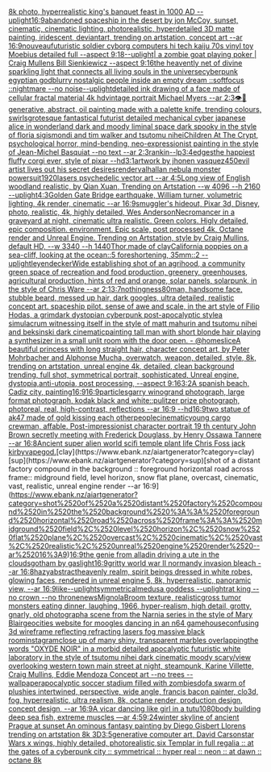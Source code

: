 [8k photo, hyperrealistic king's banquet feast in 1000 AD --uplight](https://www.ebank.nz/aiartgenerator?category=8k%2520photo%2C%2520hyperrealistic%2520king%27s%2520banquet%2520feast%2520in%25201000%2520AD%2520--uplight)[16:9](https://www.ebank.nz/aiartgenerator?category=16%3A9)[abandoned spaceship in the desert by jon McCoy, sunset, cinematic, cinematic lighting, photorealistic, hyperdetailed 3D matte painting, iridescent, deviantart, trending on artstation, concept art --ar 16:9](https://www.ebank.nz/aiartgenerator?category=abandoned%2520spaceship%2520in%2520the%2520desert%2520by%2520jon%2520McCoy%2C%2520sunset%2C%2520cinematic%2C%2520cinematic%2520lighting%2C%2520photorealistic%2C%2520hyperdetailed%25203D%2520matte%2520painting%2C%2520iridescent%2C%2520deviantart%2C%2520trending%2520on%2520artstation%2C%2520concept%2520art%2520--ar%252016%3A9)[nouveau](https://www.ebank.nz/aiartgenerator?category=nouveau)[futuristic soldier cyborg computers hi tech kaiju 70s vinyl toy Moebius detailed full --aspect 9:18](https://www.ebank.nz/aiartgenerator?category=futuristic%2520soldier%2520cyborg%2520computers%2520hi%2520tech%2520kaiju%252070s%2520vinyl%2520toy%2520Moebius%2520detailed%2520full%2520--aspect%25209%3A18)[--uplight](https://www.ebank.nz/aiartgenerator?category=--uplight)[| a zombie goat playing poker | Craig Mullens Bill Sienkiewicz --aspect 9:16](https://www.ebank.nz/aiartgenerator?category=%7C%2520a%2520zombie%2520goat%2520playing%2520poker%2520%7C%2520Craig%2520Mullens%2520Bill%2520Sienkiewicz%2520--aspect%25209%3A16)[the heavently net of divine sparkling light that connects all living souls in the universe](https://www.ebank.nz/aiartgenerator?category=the%2520heavently%2520net%2520of%2520divine%2520sparkling%2520light%2520that%2520connects%2520all%2520living%2520souls%2520in%2520the%2520universe)[cyberpunk egyptian god](https://www.ebank.nz/aiartgenerator?category=cyberpunk%2520egyptian%2520god)[blurry nostalgic people inside an empty dream ::softfocus ::nightmare --no noise](https://www.ebank.nz/aiartgenerator?category=blurry%2520nostalgic%2520people%2520inside%2520an%2520empty%2520dream%2520%3A%3Asoftfocus%2520%3A%3Anightmare%2520--no%2520noise)[--uplight](https://www.ebank.nz/aiartgenerator?category=--uplight)[detailed ink drawing of a face made of cellular fractal material 4k hd](https://www.ebank.nz/aiartgenerator?category=detailed%2520ink%2520drawing%2520of%2520a%2520face%2520made%2520of%2520cellular%2520fractal%2520material%25204k%2520hd)[vintage portrait Michael Myers --ar 2:3](https://www.ebank.nz/aiartgenerator?category=vintage%2520portrait%2520Michael%2520Myers%2520--ar%25202%3A3)[👁🤖](https://www.ebank.nz/aiartgenerator?category=%F0%9F%91%81%F0%9F%A4%96)[generative, abstract, oil painting made with a palette knife, trending colours, swirls](https://www.ebank.nz/aiartgenerator?category=generative%2C%2520abstract%2C%2520oil%2520painting%2520made%2520with%2520a%2520palette%2520knife%2C%2520trending%2520colours%2C%2520swirls)[grotesque fantastical futurist detailed mechanical cyber japanese alice in wonderland dark and moody liminal space dark spooky in the style of floria sigismondi and tim walker and tsutomu nihei](https://www.ebank.nz/aiartgenerator?category=grotesque%2520fantastical%2520futurist%2520detailed%2520mechanical%2520cyber%2520japanese%2520alice%2520in%2520wonderland%2520dark%2520and%2520moody%2520liminal%2520space%2520dark%2520spooky%2520in%2520the%2520style%2520of%2520floria%2520sigismondi%2520and%2520tim%2520walker%2520and%2520tsutomu%2520nihei)[Children At The Crypt, psychological horror, mind-bending, neo-expressionist painting in the style of Jean-Michel Basquiat --no text --ar 2:3](https://www.ebank.nz/aiartgenerator?category=Children%2520At%2520The%2520Crypt%2C%2520psychological%2520horror%2C%2520mind-bending%2C%2520neo-expressionist%2520painting%2520in%2520the%2520style%2520of%2520Jean-Michel%2520Basquiat%2520--no%2520text%2520--ar%25202%3A3)[rankin](https://www.ebank.nz/aiartgenerator?category=rankin)[--lp](https://www.ebank.nz/aiartgenerator?category=--lp)[3:4](https://www.ebank.nz/aiartgenerator?category=3%3A4)[edges](https://www.ebank.nz/aiartgenerator?category=edges)[the happiest fluffy corgi ever, style of pixar --hd](https://www.ebank.nz/aiartgenerator?category=the%2520happiest%2520fluffy%2520corgi%2520ever%2C%2520style%2520of%2520pixar%2520--hd)[3:1](https://www.ebank.nz/aiartgenerator?category=3%3A1)[artwork by jhonen vasquez](https://www.ebank.nz/aiartgenerator?category=artwork%2520by%2520jhonen%2520vasquez)[450](https://www.ebank.nz/aiartgenerator?category=450)[evil artist lives out his secret desires](https://www.ebank.nz/aiartgenerator?category=evil%2520artist%2520lives%2520out%2520his%2520secret%2520desires)[render](https://www.ebank.nz/aiartgenerator?category=render)[valhallan nebula monster powersuit](https://www.ebank.nz/aiartgenerator?category=valhallan%2520nebula%2520monster%2520powersuit)[1920](https://www.ebank.nz/aiartgenerator?category=1920)[lasers psychedelic vector art --ar 4:5](https://www.ebank.nz/aiartgenerator?category=lasers%2520psychedelic%2520vector%2520art%2520--ar%25204%3A5)[Long view of English woodland realistic, by Qian Xuan, Trending on Artstation    --w 4096  --h 2160 --uplight](https://www.ebank.nz/aiartgenerator?category=Long%2520view%2520of%2520English%2520woodland%2520realistic%2C%2520by%2520Qian%2520Xuan%2C%2520Trending%2520on%2520Artstation%2520%2520%2520%2520--w%25204096%2520%2520--h%25202160%2520--uplight)[4:3](https://www.ebank.nz/aiartgenerator?category=4%3A3)[Golden Gate Bridge earthquake, William turner, volumetric lighting, 4k render, cinematic  --ar 16:9](https://www.ebank.nz/aiartgenerator?category=Golden%2520Gate%2520Bridge%2520earthquake%2C%2520William%2520turner%2C%2520volumetric%2520lighting%2C%25204k%2520render%2C%2520cinematic%2520%2520--ar%252016%3A9)[smuggler's hideout, Pixar 3d, Disney, photo, realistic, 4k, highly detailed, Wes Anderson](https://www.ebank.nz/aiartgenerator?category=smuggler%27s%2520hideout%2C%2520Pixar%25203d%2C%2520Disney%2C%2520photo%2C%2520realistic%2C%25204k%2C%2520highly%2520detailed%2C%2520Wes%2520Anderson)[Necromancer in a graveyard at night, cinematic ultra realistic. Green colors. Higly detailed, epic composition. environment. Epic scale, post processed 4k, Octane render and Unreal Engine. Trending on Artstation, style by Craig Mullins, default HD, --w 3340 --h 1440](https://www.ebank.nz/aiartgenerator?category=Necromancer%2520in%2520a%2520graveyard%2520at%2520night%2C%2520cinematic%2520ultra%2520realistic.%2520Green%2520colors.%2520Higly%2520detailed%2C%2520epic%2520composition.%2520environment.%2520Epic%2520scale%2C%2520post%2520processed%25204k%2C%2520Octane%2520render%2520and%2520Unreal%2520Engine.%2520Trending%2520on%2520Artstation%2C%2520style%2520by%2520Craig%2520Mullins%2C%2520default%2520HD%2C%2520--w%25203340%2520--h%25201440)[Thor,made of clay](https://www.ebank.nz/aiartgenerator?category=Thor%2Cmade%2520of%2520clay)[California poppies on a sea-cliff, looking at the ocean::5 foreshortening, 35mm::2 --uplight](https://www.ebank.nz/aiartgenerator?category=California%2520poppies%2520on%2520a%2520sea-cliff%2C%2520looking%2520at%2520the%2520ocean%3A%3A5%2520foreshortening%2C%252035mm%3A%3A2%2520--uplight)[leyendecker](https://www.ebank.nz/aiartgenerator?category=leyendecker)[Wide establishing shot of an agrihood, a community green space of recreation and food production, greenery, greenhouses, agricultural production, hints of red and orange, solar panels, solarpunk, in the style of Chris Ware --ar 2:1](https://www.ebank.nz/aiartgenerator?category=Wide%2520establishing%2520shot%2520of%2520an%2520agrihood%2C%2520a%2520community%2520green%2520space%2520of%2520recreation%2520and%2520food%2520production%2C%2520greenery%2C%2520greenhouses%2C%2520agricultural%2520production%2C%2520hints%2520of%2520red%2520and%2520orange%2C%2520solar%2520panels%2C%2520solarpunk%2C%2520in%2520the%2520style%2520of%2520Chris%2520Ware%2520--ar%25202%3A1)[3:7](https://www.ebank.nz/aiartgenerator?category=3%3A7)[nothingness](https://www.ebank.nz/aiartgenerator?category=nothingness)[80](https://www.ebank.nz/aiartgenerator?category=80)[man, handsome face, stubble beard, messed up hair, dark googles, ultra detailed, realistic concept art. spaceship pilot. sense of awe and scale, in the art style of Filip Hodas, a grimdark dystopian cyberpunk post-apocalyptic style](https://www.ebank.nz/aiartgenerator?category=man%2C%2520handsome%2520face%2C%2520stubble%2520beard%2C%2520messed%2520up%2520hair%2C%2520dark%2520googles%2C%2520ultra%2520detailed%2C%2520realistic%2520concept%2520art.%2520spaceship%2520pilot.%2520sense%2520of%2520awe%2520and%2520scale%2C%2520in%2520the%2520art%2520style%2520of%2520Filip%2520Hodas%2C%2520a%2520grimdark%2520dystopian%2520cyberpunk%2520post-apocalyptic%2520style)[a simulacrum witnessing itself in the style of matt mahurin and tsutomu nihei and beksinski dark cinematic](https://www.ebank.nz/aiartgenerator?category=a%2520simulacrum%2520witnessing%2520itself%2520in%2520the%2520style%2520of%2520matt%2520mahurin%2520and%2520tsutomu%2520nihei%2520and%2520beksinski%2520dark%2520cinematic)[painting tall man with short blonde hair playing a synthesizer in a small unlit room with the door open. - @homeslice](https://www.ebank.nz/aiartgenerator?category=painting%2520tall%2520man%2520with%2520short%2520blonde%2520hair%2520playing%2520a%2520synthesizer%2520in%2520a%2520small%2520unlit%2520room%2520with%2520the%2520door%2520open.%2520-%2520%40homeslice)[A beautiful princess with long straight hair, character concept art, by Peter Mohrbacher and Alphonse Mucha, overwatch, weapon, detailed, style, 8k, trending on artstation, unreal engine 4k, detailed, clean background trending, full shot, symmetrical portrait, sophisticated, Unreal engine, dystopia,anti-utopia, post processing, --aspect 9:16](https://www.ebank.nz/aiartgenerator?category=A%2520beautiful%2520princess%2520with%2520long%2520straight%2520hair%2C%2520character%2520concept%2520art%2C%2520by%2520Peter%2520Mohrbacher%2520and%2520Alphonse%2520Mucha%2C%2520overwatch%2C%2520weapon%2C%2520detailed%2C%2520style%2C%25208k%2C%2520trending%2520on%2520artstation%2C%2520unreal%2520engine%25204k%2C%2520detailed%2C%2520clean%2520background%2520trending%2C%2520full%2520shot%2C%2520symmetrical%2520portrait%2C%2520sophisticated%2C%2520Unreal%2520engine%2C%2520dystopia%2Canti-utopia%2C%2520post%2520processing%2C%2520--aspect%25209%3A16)[3:2](https://www.ebank.nz/aiartgenerator?category=3%3A2)[A spanish beach, Cadiz city, painting](https://www.ebank.nz/aiartgenerator?category=A%2520spanish%2520beach%2C%2520Cadiz%2520city%2C%2520painting)[16:9](https://www.ebank.nz/aiartgenerator?category=16%3A9)[16:9](https://www.ebank.nz/aiartgenerator?category=16%3A9)[particles](https://www.ebank.nz/aiartgenerator?category=particles)[garry winogrand photograph, large format photograph, kodak black and white::pulitzer prize photograph, photoreal, real, high-contrast, reflections --ar 16:9 --hd](https://www.ebank.nz/aiartgenerator?category=garry%2520winogrand%2520photograph%2C%2520large%2520format%2520photograph%2C%2520kodak%2520black%2520and%2520white%3A%3Apulitzer%2520prize%2520photograph%2C%2520photoreal%2C%2520real%2C%2520high-contrast%2C%2520reflections%2520--ar%252016%3A9%2520--hd)[16:9](https://www.ebank.nz/aiartgenerator?category=16%3A9)[two statue of ak47 made of gold kissing each other](https://www.ebank.nz/aiartgenerator?category=two%2520statue%2520of%2520ak47%2520made%2520of%2520gold%2520kissing%2520each%2520other)[people](https://www.ebank.nz/aiartgenerator?category=people)[cinematic](https://www.ebank.nz/aiartgenerator?category=cinematic)[young cargo crewman, affable. Post-impressionist character portrait 19 th century John Brown secretly meeting with Frederick Douglass, by Henry Ossawa Tannere --ar 16:8](https://www.ebank.nz/aiartgenerator?category=young%2520cargo%2520crewman%2C%2520affable.%2520Post-impressionist%2520character%2520portrait%252019%2520th%2520century%2520John%2520Brown%2520secretly%2520meeting%2520with%2520Frederick%2520Douglass%2C%2520by%2520Henry%2520Ossawa%2520Tannere%2520--ar%252016%3A8)[Ancient super alien world scifi temple plant life Chris Foss jack kirby](https://www.ebank.nz/aiartgenerator?category=Ancient%2520super%2520alien%2520world%2520scifi%2520temple%2520plant%2520life%2520Chris%2520Foss%2520jack%2520kirby)[vapegod.](https://www.ebank.nz/aiartgenerator?category=vapegod.)[clay](https://www.ebank.nz/aiartgenerator?category=clay)[sup](https://www.ebank.nz/aiartgenerator?category=sup)[shot of a distant factory compound in the background :: foreground horizontal road across frame:: midground field, level horizon, snow flat plane, overcast, cinematic, vast, realistic, unreal engine render --ar 16:9](https://www.ebank.nz/aiartgenerator?category=shot%2520of%2520a%2520distant%2520factory%2520compound%2520in%2520the%2520background%2520%3A%3A%2520foreground%2520horizontal%2520road%2520across%2520frame%3A%3A%2520midground%2520field%2C%2520level%2520horizon%2C%2520snow%2520flat%2520plane%2C%2520overcast%2C%2520cinematic%2C%2520vast%2C%2520realistic%2C%2520unreal%2520engine%2520render%2520--ar%252016%3A9)[16:9](https://www.ebank.nz/aiartgenerator?category=16%3A9)[the genie from alladin driving a ute in the clouds](https://www.ebank.nz/aiartgenerator?category=the%2520genie%2520from%2520alladin%2520driving%2520a%2520ute%2520in%2520the%2520clouds)[gotham by gaslight](https://www.ebank.nz/aiartgenerator?category=gotham%2520by%2520gaslight)[16:9](https://www.ebank.nz/aiartgenerator?category=16%3A9)[gritty world war II normandy invasion bleach --ar 16:8](https://www.ebank.nz/aiartgenerator?category=gritty%2520world%2520war%2520II%2520normandy%2520invasion%2520bleach%2520--ar%252016%3A8)[hazy](https://www.ebank.nz/aiartgenerator?category=hazy)[abstract](https://www.ebank.nz/aiartgenerator?category=abstract)[heavenly realm, spirit beings dressed in white robes, glowing faces, rendered in unreal engine 5, 8k, hyperrealistic, panoramic view, --ar 16:9](https://www.ebank.nz/aiartgenerator?category=heavenly%2520realm%2C%2520spirit%2520beings%2520dressed%2520in%2520white%2520robes%2C%2520glowing%2520faces%2C%2520rendered%2520in%2520unreal%2520engine%25205%2C%25208k%2C%2520hyperrealistic%2C%2520panoramic%2520view%2C%2520--ar%252016%3A9)[like](https://www.ebank.nz/aiartgenerator?category=like)[--uplight](https://www.ebank.nz/aiartgenerator?category=--uplight)[symmetrical](https://www.ebank.nz/aiartgenerator?category=symmetrical)[medusa goddess --uplight](https://www.ebank.nz/aiartgenerator?category=medusa%2520goddess%2520--uplight)[rat king --no crown --no throne](https://www.ebank.nz/aiartgenerator?category=rat%2520king%2520--no%2520crown%2520--no%2520throne)[news](https://www.ebank.nz/aiartgenerator?category=news)[Mignola](https://www.ebank.nz/aiartgenerator?category=Mignola)[Broom texture, realistic](https://www.ebank.nz/aiartgenerator?category=Broom%2520texture%2C%2520realistic)[gross tumor monsters eating dinner, laughing, 1966, hyper-realism, high detail, grotty, gnarly, old photograph](https://www.ebank.nz/aiartgenerator?category=gross%2520tumor%2520monsters%2520eating%2520dinner%2C%2520laughing%2C%25201966%2C%2520hyper-realism%2C%2520high%2520detail%2C%2520grotty%2C%2520gnarly%2C%2520old%2520photograph)[a scene from the Narnia series in the style of Mary Blair](https://www.ebank.nz/aiartgenerator?category=a%2520scene%2520from%2520the%2520Narnia%2520series%2520in%2520the%2520style%2520of%2520Mary%2520Blair)[geocities website for moogles dancing in an n64 game](https://www.ebank.nz/aiartgenerator?category=geocities%2520website%2520for%2520moogles%2520dancing%2520in%2520an%2520n64%2520game)[house](https://www.ebank.nz/aiartgenerator?category=house)[confusing 3d wireframe reflecting refracting lasers fog massive black room](https://www.ebank.nz/aiartgenerator?category=confusing%25203d%2520wireframe%2520reflecting%2520refracting%2520lasers%2520fog%2520massive%2520black%2520room)[instagram](https://www.ebank.nz/aiartgenerator?category=instagram)[close up of many shiny, transparent marbles overlapping](https://www.ebank.nz/aiartgenerator?category=close%2520up%2520of%2520many%2520shiny%2C%2520transparent%2520marbles%2520overlapping)[the words "OXYDE NOIR" in a morbid detailed apocalyptic futuristic white laboratory in the style of tsutomu nihei dark cinematic moody scary](https://www.ebank.nz/aiartgenerator?category=the%2520words%2520%22OXYDE%2520NOIR%22%2520in%2520a%2520morbid%2520detailed%2520apocalyptic%2520futuristic%2520white%2520laboratory%2520in%2520the%2520style%2520of%2520tsutomu%2520nihei%2520dark%2520cinematic%2520moody%2520scary)[/view overlooking western town main street at night, steampunk, Karine Villette, Craig Mullins, Eddie Mendoza Concept art --no trees --wallpaper](https://www.ebank.nz/aiartgenerator?category=/view%2520overlooking%2520western%2520town%2520main%2520street%2520at%2520night%2C%2520steampunk%2C%2520Karine%2520Villette%2C%2520Craig%2520Mullins%2C%2520Eddie%2520Mendoza%2520Concept%2520art%2520--no%2520trees%2520--wallpaper)[apocalyptic soccer stadium filled with zombies](https://www.ebank.nz/aiartgenerator?category=apocalyptic%2520soccer%2520stadium%2520filled%2520with%2520zombies)[dof](https://www.ebank.nz/aiartgenerator?category=dof)[a swarm of plushies intertwined, perspective, wide angle, francis bacon painter, clo3d, fog, hyperrealistic, ultra realism, 8k, octane render, production design, concept design, --ar 16:9](https://www.ebank.nz/aiartgenerator?category=a%2520swarm%2520of%2520plushies%2520intertwined%2C%2520perspective%2C%2520wide%2520angle%2C%2520francis%2520bacon%2520painter%2C%2520clo3d%2C%2520fog%2C%2520hyperrealistic%2C%2520ultra%2520realism%2C%25208k%2C%2520octane%2520render%2C%2520production%2520design%2C%2520concept%2520design%2C%2520--ar%252016%3A9)[A vicar dancing like girl in a tutu](https://www.ebank.nz/aiartgenerator?category=A%2520vicar%2520dancing%2520like%2520girl%2520in%2520a%2520tutu)[1080](https://www.ebank.nz/aiartgenerator?category=1080)[body building deep sea fish, extreme muscles —ar 4:5](https://www.ebank.nz/aiartgenerator?category=body%2520building%2520deep%2520sea%2520fish%2C%2520extreme%2520muscles%2520%E2%80%94ar%25204%3A5)[9:24](https://www.ebank.nz/aiartgenerator?category=9%3A24)[winter skyline of ancient Prague at sunset An ominous fantasy painting by Diego Gisbert Llorens trending on artstation 8k 3D](https://www.ebank.nz/aiartgenerator?category=winter%2520skyline%2520of%2520ancient%2520Prague%2520at%2520sunset%2520An%2520ominous%2520fantasy%2520painting%2520by%2520Diego%2520Gisbert%2520Llorens%2520trending%2520on%2520artstation%25208k%25203D)[3:5](https://www.ebank.nz/aiartgenerator?category=3%3A5)[generative computer art](https://www.ebank.nz/aiartgenerator?category=generative%2520computer%2520art)[<DUNK>, David Carson](https://www.ebank.nz/aiartgenerator?category=%3CDUNK%3E%2C%2520David%2520Carson)[star Wars x wings, highly detailed, photorealistic,](https://www.ebank.nz/aiartgenerator?category=star%2520Wars%2520x%2520wings%2C%2520highly%2520detailed%2C%2520photorealistic%2C)[six Templar in full regalia :: at the gates of a cyberpunk city :: symmetrical :: hyper real :: neon :: at dawn :: octane 8k](https://www.ebank.nz/aiartgenerator?category=six%2520Templar%2520in%2520full%2520regalia%2520%3A%3A%2520at%2520the%2520gates%2520of%2520a%2520cyberpunk%2520city%2520%3A%3A%2520symmetrical%2520%3A%3A%2520hyper%2520real%2520%3A%3A%2520neon%2520%3A%3A%2520at%2520dawn%2520%3A%3A%2520octane%25208k)